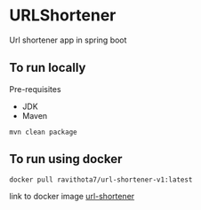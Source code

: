 # URLShortener
Url shortener app in spring boot

## To run locally
Pre-requisites
- JDK
- Maven
```
mvn clean package
```

## To run using docker
```
docker pull ravithota7/url-shortener-v1:latest
```
link to docker image [url-shortener](https://hub.docker.com/repository/docker/ravithota7/url-shortener-v1)

